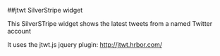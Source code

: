 ##jtwt SilverStripe widget

This SilverSTripe widget shows the latest tweets from a named Twitter account

It uses the jtwt.js jquery plugin: http://jtwt.hrbor.com/
